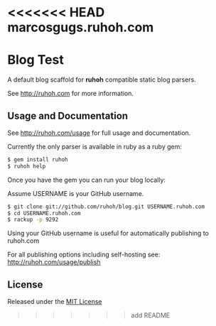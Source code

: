 <<<<<<< HEAD
marcosgugs.ruhoh.com
====================

Blog Test
=======
A default blog scaffold for **ruhoh** compatible static blog parsers.

See <http://ruhoh.com> for more information.

## Usage and Documentation

See <http://ruhoh.com/usage> for full usage and documentation.

Currently the only parser is available in ruby as a ruby gem:

````bash
$ gem install ruhoh
$ ruhoh help
````

Once you have the gem you can run your blog locally:

Assume USERNAME is your GitHub username.

````bash
$ git clone git://github.com/ruhoh/blog.git USERNAME.ruhoh.com
$ cd USERNAME.ruhoh.com
$ rackup -p 9292
````

Using your GitHub username is useful for automatically publishing to ruhoh.com

For all publishing options including self-hosting see: <http://ruhoh.com/usage/publish>

## License

Released under the [MIT License](http://www.opensource.org/licenses/MIT)

>>>>>>> add README
